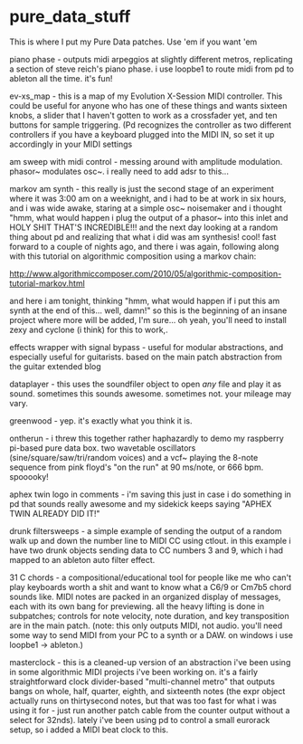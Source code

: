 # pure_data_stuff
This is where I put my Pure Data patches. Use 'em if you want 'em

piano phase - outputs midi arpeggios at slightly different metros,
replicating a section of steve reich's piano phase. i use loopbe1
to route midi from pd to ableton all the time. it's fun!

ev-xs_map - this is a map of my Evolution X-Session MIDI controller.
This could be useful for anyone who has one of these things and wants
sixteen knobs, a slider that I haven't gotten to work as a crossfader
yet, and ten buttons for sample triggering. (Pd recognizes the
controller as two different controllers if you have a keyboard plugged
into the MIDI IN, so set it up accordingly in your MIDI settings

am sweep with midi control - messing around with amplitude modulation.
phasor~ modulates osc~. i really need to add adsr to this...

markov am synth - this really is just the second stage of an experiment
where it was 3:00 am on a weeknight, and i had to be at work in six
hours, and i was wide awake, staring at a simple osc~ noisemaker and
i thought "hmm, what would happen i plug the output of a phasor~ into
this inlet and HOLY SHIT THAT'S INCREDIBLE!!! and the next day looking
at a random thing about pd and realizing that what i did was am
synthesis! cool! fast forward to a couple of nights ago, and there i was
again, following along with this tutorial on algorithmic composition
using a markov chain:

http://www.algorithmiccomposer.com/2010/05/algorithmic-composition-tutorial-markov.html

and here i am tonight, thinking "hmm, what would happen if i put this
am synth at the end of this... well, damn!" so this is the beginning of
an insane project where more will be added, I'm sure... oh yeah, you'll
need to install zexy and cyclone (i think) for this to work,.

effects wrapper with signal bypass - useful for modular abstractions, and
especially useful for guitarists. based on the main patch abstraction
from the guitar extended blog

dataplayer - this uses the soundfiler object to open _any_ file and play it
as sound. sometimes this sounds awesome. sometimes not. your mileage may vary.

greenwood - yep. it's exactly what you think it is.

ontherun - i threw this together rather haphazardly to demo my raspberry
pi-based pure data box. two wavetable oscillators (sine/square/saw/tri/random
voices) and a vcf~ playing the 8-note sequence from pink floyd's "on the run"
at 90 ms/note, or 666 bpm. spooooky!

aphex twin logo in comments - i'm saving this just in case i do something in pd
that sounds really awesome and my sidekick keeps saying "APHEX TWIN ALREADY DID
IT!"

drunk filtersweeps - a simple example of sending the output of a random walk up and
down the number line to MIDI CC using ctlout. in this example i have two drunk objects
sending data to CC numbers 3 and 9, which i had mapped to an ableton auto filter
effect.

31 C chords - a compositional/educational tool for people like me who can't play
keyboards worth a shit and want to know what a C6/9 or Cm7b5 chord sounds like. MIDI
notes are packed in an organized display of messages, each with its own bang for
previewing. all the heavy lifting is done in subpatches; controls for note velocity,
note duration, and key transposition are in the main patch. (note: this only outputs
MIDI, not audio. you'll need some way to send MIDI from your PC to a synth or a DAW.
on windows i use loopbe1 -> ableton.)

masterclock - this is a cleaned-up version of an abstraction i've been using in some
algorithmic MIDI projects i've been working on. it's a fairly straightforward clock
divider-based "multi-channel metro" that outputs bangs on whole, half, quarter, eighth,
and sixteenth notes (the expr object actually runs on thirtysecond notes, but that
was too fast for what i was using it for - just run another patch cable from the counter
output without a select for 32nds). lately i've been using pd to control a small eurorack
setup, so i added a MIDI beat clock to this.
